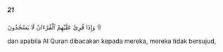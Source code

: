 ##### 21

<span class="ayah">وَإِذَا قُرِئَ عَلَيْهِمُ ٱلْقُرْءَانُ لَا يَسْجُدُونَ ۩</span>

<span class="ayah_translation">dan apabila Al Quran dibacakan kepada mereka, mereka tidak bersujud,</span>
